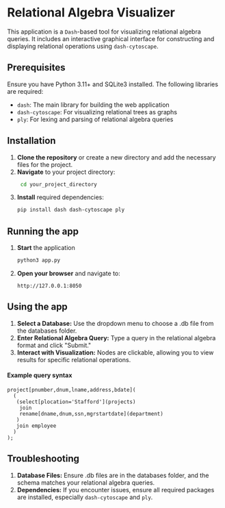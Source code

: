 # Relational Algebra Visualizer

This application is a `Dash`-based tool for visualizing relational algebra queries. It includes an interactive graphical interface for constructing and displaying relational operations using `dash-cytoscape`.

## Prerequisites

Ensure you have Python 3.11+ and SQLite3 installed. The following libraries are required:

- `dash`: The main library for building the web application
- `dash-cytoscape`: For visualizing relational trees as graphs
- `ply`: For lexing and parsing of relational algebra queries

## Installation
1. **Clone the repository** or create a new directory and add the necessary files for the project.
2. **Navigate** to your project directory:
   ```bash
    cd your_project_directory
   ```
3. **Install** required dependencies:
    ```bash
    pip install dash dash-cytoscape ply
    ```

## Running the app
1. **Start** the application
    ```bash
    python3 app.py
    ```
2. **Open your browser** and navigate to:
    ```
    http://127.0.0.1:8050
    ```
## Using the app
1. **Select a Database:** Use the dropdown menu to choose a .db file from the databases folder.
2. **Enter Relational Algebra Query:** Type a query in the relational algebra format and click "Submit."
3. **Interact with Visualization:** Nodes are clickable, allowing you to view results for specific relational operations.

#### Example query syntax
```
project[pnumber,dnum,lname,address,bdate](
  (
   (select[plocation='Stafford'](projects) 
    join 
    rename[dname,dnum,ssn,mgrstartdate](department)
   )
   join employee
  )
);
```
## Troubleshooting
1. **Database Files:** Ensure .db files are in the databases folder, and the schema matches your relational algebra queries.
2. **Dependencies:** If you encounter issues, ensure all required packages are installed, especially `dash-cytoscape` and `ply`.
